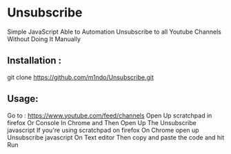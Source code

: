 # Unsubscribe
Simple JavaScript Able to Automation Unsubscribe to all Youtube Channels Without Doing It Manually 

## Installation :
git clone https://github.com/m1ndo/Unsubscribe.git

## Usage: 
Go to :
https://www.youtube.com/feed/channels
Open Up scratchpad in firefox Or Console In Chrome 
and Then 
Open Up The Unsubscribe javascript If you're using scratchpad on firefox On Chrome open up Unsubscribe javascript On Text editor Then 
copy and paste the code and hit Run
